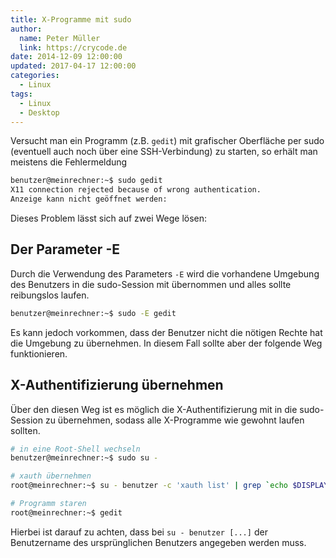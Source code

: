 ```yaml
---
title: X-Programme mit sudo
author:
  name: Peter Müller
  link: https://crycode.de
date: 2014-12-09 12:00:00
updated: 2017-04-17 12:00:00
categories:
  - Linux
tags:
  - Linux
  - Desktop
---
```


Versucht man ein Programm (z.B. `gedit`) mit grafischer Oberfläche per sudo (eventuell auch noch über eine SSH-Verbindung) zu starten, so erhält man meistens die Fehlermeldung

```sh Versuch gedit mit sudo zu öffnen
benutzer@meinrechner:~$ sudo gedit
X11 connection rejected because of wrong authentication.
Anzeige kann nicht geöffnet werden:
```

<!-- more -->

Dieses Problem lässt sich auf zwei Wege lösen:

## Der Parameter -E

Durch die Verwendung des Parameters `-E` wird die vorhandene Umgebung des Benutzers in die sudo-Session mit übernommen und alles sollte reibungslos laufen.

```sh sudo mit Parameter -E
benutzer@meinrechner:~$ sudo -E gedit
```

Es kann jedoch vorkommen, dass der Benutzer nicht die nötigen Rechte hat die Umgebung zu übernehmen. In diesem Fall sollte aber der folgende Weg funktionieren.

## X-Authentifizierung übernehmen

Über den diesen Weg ist es möglich die X-Authentifizierung mit in die sudo-Session zu übernehmen, sodass alle X-Programme wie gewohnt laufen sollten.

```sh X-Authentifizierung übernehmen
# in eine Root-Shell wechseln
benutzer@meinrechner:~$ sudo su -

# xauth übernehmen
root@meinrechner:~$ su - benutzer -c 'xauth list' | grep `echo $DISPLAY | cut -d ':' -f 2 | cut -d '.' -f 1 | sed -e s/^/:/`  | xargs -n 3 xauth add

# Programm staren
root@meinrechner:~$ gedit
```

Hierbei ist darauf zu achten, dass bei `su - benutzer [...]` der Benutzername des ursprünglichen Benutzers angegeben werden muss.
